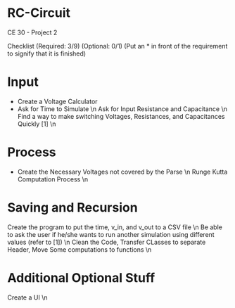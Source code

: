 # RC-Circuit
CE 30 - Project 2

Checklist (Required: 3/9) (Optional: 0/1)
(Put an * in front of the requirement to signify that it is finished)
# Input
* Create a Voltage Calculator
* Ask for Time to Simulate \n
Ask for Input Resistance and Capacitance \n
Find a way to make switching Voltages, Resistances, and Capacitances Quickly [1] \n

# Process
* Create the Necessary Voltages not covered by the Parse \n
Runge Kutta Computation Process \n

# Saving and Recursion
Create the program to put the time, v_in, and v_out to a CSV file \n
Be able to ask the user if he/she wants to run another simulation using different values (refer to [1]) \n
Clean the Code, Transfer CLasses to separate Header, Move Some computations to functions \n

# Additional Optional Stuff
Create a UI \n
